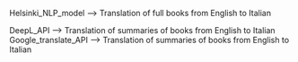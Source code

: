 Helsinki_NLP_model --> Translation of full books from English to Italian

DeepL_API --> Translation of summaries of books from English to Italian
Google_translate_API --> Translation of summaries of books from English to Italian
